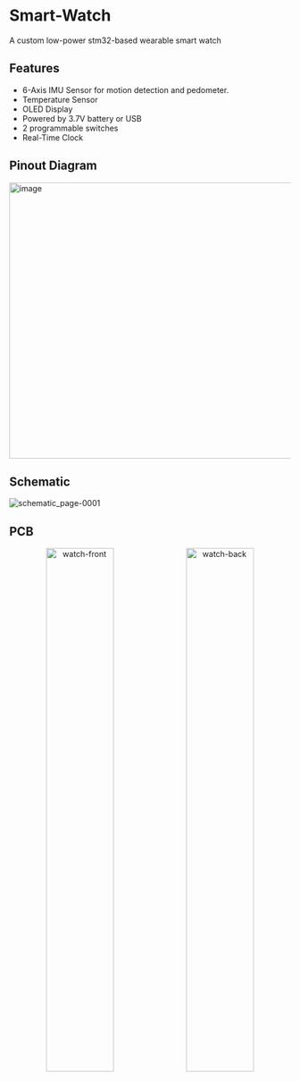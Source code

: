 # Smart-Watch
A custom low-power stm32-based wearable smart watch

## Features
- 6-Axis IMU Sensor for motion detection and pedometer.
- Temperature Sensor
- OLED Display
- Powered by 3.7V battery or USB
- 2 programmable switches
- Real-Time Clock

## Pinout Diagram
<img width="580" height="494" alt="image" src="https://github.com/user-attachments/assets/1f539aa1-9339-484d-a4bd-61f70fc74c2f" />

## Schematic
![schematic_page-0001](https://github.com/user-attachments/assets/bd043f31-546d-469d-a491-8ee4de97e1ac)


## PCB
<p align="center">
<img width="49%" alt="watch-front" src="https://github.com/user-attachments/assets/f8c1985a-c186-4785-b3f6-c97e22542563" />
<img width="49%" alt="watch-back" src="https://github.com/user-attachments/assets/17446b47-9ef8-4061-af23-15e3b7f4a390" />
</p>


